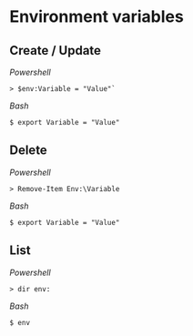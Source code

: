 # Environment variables

## Create / Update

*Powershell* 
```
> $env:Variable = "Value"`
```
*Bash* 
```
$ export Variable = "Value"
```


## Delete

*Powershell*
```
> Remove-Item Env:\Variable
```

*Bash*
```
$ export Variable = "Value"
```


## List

*Powershell*
```
> dir env:
```

*Bash*
```
$ env
```

